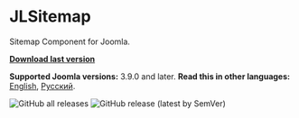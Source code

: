 # JLSitemap
Sitemap Component for Joomla.

**[Download last version](https://github.com/Joomline/jlsitemap/releases/latest)**

**Supported Joomla versions:** 3.9.0 and later.
**Read this in other languages:**
[English](https://github.com/Joomline/jlsitemap/blob/master/README.md),
[Русский](https://github.com/Joomline/jlsitemap/blob/master/README.ru-RU.md).

![GitHub all releases](https://img.shields.io/github/downloads/joomline/jlsitemap/total?style=for-the-badge&color=blue)  ![GitHub release (latest by SemVer)](https://img.shields.io/github/downloads/Joomline/jlsitemap/latest/total?style=for-the-badge&color=blue)
